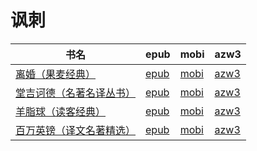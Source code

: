 # 讽刺

| 书名 | epub | mobi | azw3 |
| --- | --- | --- | --- |
| [离婚（果麦经典）](http://ct.dalanmei.com/f/31084289-572128629-746388) | [epub](http://ct.dalanmei.com/f/31084289-572128629-746388) | [mobi](http://ct.dalanmei.com/f/31084289-571627235-eded37) | [azw3](http://ct.dalanmei.com/f/31084289-572188748-c18d4c) |
| [堂吉诃德（名著名译丛书）](http://ct.dalanmei.com/f/31084289-571917208-4a5949) | [epub](http://ct.dalanmei.com/f/31084289-571917208-4a5949) | [mobi](http://ct.dalanmei.com/f/31084289-571558332-962568) | [azw3](http://ct.dalanmei.com/f/31084289-572203937-0f52a9) |
| [羊脂球（读客经典）](http://ct.dalanmei.com/f/31084289-572126487-05263c) | [epub](http://ct.dalanmei.com/f/31084289-572126487-05263c) | [mobi](http://ct.dalanmei.com/f/31084289-571594327-ffbe8a) | [azw3](http://ct.dalanmei.com/f/31084289-571984073-6f193b) |
| [百万英镑（译文名著精选）](http://ct.dalanmei.com/f/31084289-571790657-6e030f) | [epub](http://ct.dalanmei.com/f/31084289-571790657-6e030f) | [mobi](http://ct.dalanmei.com/f/31084289-571457578-11add1) | [azw3](http://ct.dalanmei.com/f/31084289-571897678-8ebcb5) |
